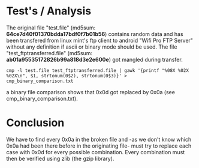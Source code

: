 # Test's / Analysis
The original file "test.file" (md5sum: **64ce7d40f01370bdda17bdf0f7b01b56**) contains random data 
and has been transfered from linux mint's ftp client to android "Wifi Pro FTP Server" without any definition if ascii or binary mode should be used.
The file "test_ftptransferred.file" (md5sum: **ab01a95535172826b99a818d3e2e600e**) got mangled during transfer.

```
cmp -l test.file test_ftptransferred.file | gawk '{printf "%08X %02X %02X\n", $1, strtonum(0$2), strtonum(0$3)}' > cmp_binary_comparison.txt
```
a binary file comparison shows that 0x0d got replaced by 0x0a (see cmp_binary_comparison.txt).

# Conclusion
We have to find every 0x0a in the broken file and -as we don't know which 0x0a had been there before in the originating file- must try to replace each case with 0x0d for every possible combination. Every combination must then be verified using zlib (the gzip library).
